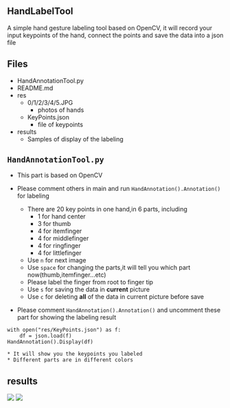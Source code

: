 ## HandLabelTool
A simple hand gesture labeling tool based on OpenCV, it will record your input keypoints of the hand, connect the points and save the data into a json file

## Files
- HandAnnotationTool.py 
- README.md
- res
	- 0/1/2/3/4/5.JPG
		* photos of hands
	- KeyPoints.json
		* file of keypoints
- results
	- Samples of display of the labeling

## ``HandAnnotationTool.py``
* This part is based on OpenCV
* Please comment others in main and run ``HandAnnotation().Annotation()`` for labeling
	* There are 20 key points in one hand,in 6 parts, including
		* 1 for hand center
		* 3 for thumb
		* 4 for itemfinger
		* 4 for middlefinger
		* 4 for ringfinger
		* 4 for littlefinger
	* Use ``n`` for next image
	* Use ``space`` for changing the parts,it will tell you which part now(thumb,itemfinger...etc)
	* Please label the finger from root to finger tip
	* Use ``s`` for saving the data in **current** picture
	* Use ``c`` for deleting **all** of the data in current picture before save

* Please comment ``HandAnnotation().Annotation()`` and uncomment these part for showing the labeling result
```
with open("res/KeyPoints.json") as f:
    df = json.load(f)
HandAnnotation().Display(df)
```
	* It will show you the keypoints you labeled
	* Different parts are in different colors

## results
![](q1_1.jpg)
![](q1_2.jpg)